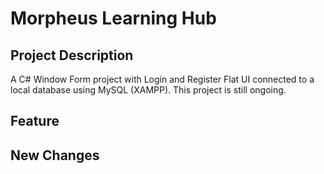 # Morpheus Learning Hub

## Project Description
A C# Window Form project with Login and Register Flat UI connected to a local database using MySQL (XAMPP). This project is still ongoing.

## Feature

## New Changes



